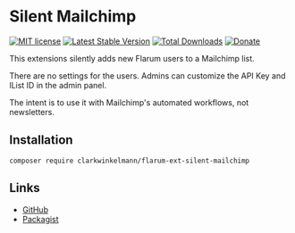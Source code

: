 # Silent Mailchimp

[![MIT license](https://img.shields.io/badge/license-MIT-blue.svg)](https://github.com/clarkwinkelmann/flarum-ext-silent-mailchimp/blob/master/LICENSE.md) [![Latest Stable Version](https://img.shields.io/packagist/v/clarkwinkelmann/flarum-ext-silent-mailchimp.svg)](https://packagist.org/packages/clarkwinkelmann/flarum-ext-silent-mailchimp) [![Total Downloads](https://img.shields.io/packagist/dt/clarkwinkelmann/flarum-ext-silent-mailchimp.svg)](https://packagist.org/packages/clarkwinkelmann/flarum-ext-silent-mailchimp) [![Donate](https://img.shields.io/badge/paypal-donate-yellow.svg)](https://www.paypal.me/clarkwinkelmann)

This extensions silently adds new Flarum users to a Mailchimp list.

There are no settings for the users. Admins can customize the API Key and lList ID in the admin panel.

The intent is to use it with Mailchimp's automated workflows, not newsletters.

## Installation

    composer require clarkwinkelmann/flarum-ext-silent-mailchimp

## Links

- [GitHub](https://github.com/clarkwinkelmann/flarum-ext-silent-mailchimp)
- [Packagist](https://packagist.org/packages/clarkwinkelmann/flarum-ext-silent-mailchimp)
